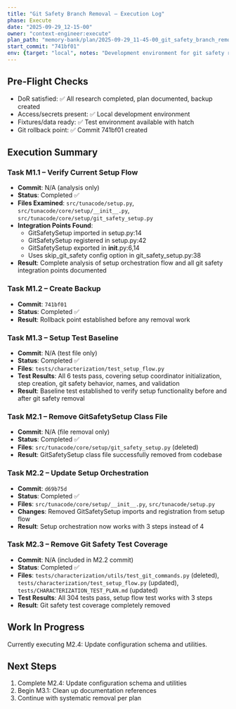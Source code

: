 ```yaml
---
title: "Git Safety Branch Removal – Execution Log"
phase: Execute
date: "2025-09-29_12-15-00"
owner: "context-engineer:execute"
plan_path: "memory-bank/plan/2025-09-29_11-45-00_git_safety_branch_removal_plan.md"
start_commit: "741bf01"
env: {target: "local", notes: "Development environment for git safety removal"}
---
```


## Pre-Flight Checks
- DoR satisfied: ✅ All research completed, plan documented, backup created
- Access/secrets present: ✅ Local development environment
- Fixtures/data ready: ✅ Test environment available with hatch
- Git rollback point: ✅ Commit 741bf01 created

## Execution Summary

### Task M1.1 – Verify Current Setup Flow
- **Commit**: N/A (analysis only)
- **Status**: Completed ✅
- **Files Examined**: `src/tunacode/setup.py`, `src/tunacode/core/setup/__init__.py`, `src/tunacode/core/setup/git_safety_setup.py`
- **Integration Points Found**:
  - GitSafetySetup imported in setup.py:14
  - GitSafetySetup registered in setup.py:42
  - GitSafetySetup exported in __init__.py:6,14
  - Uses skip_git_safety config option in git_safety_setup.py:38
- **Result**: Complete analysis of setup orchestration flow and all git safety integration points documented

### Task M1.2 – Create Backup
- **Commit**: `741bf01`
- **Status**: Completed ✅
- **Result**: Rollback point established before any removal work

### Task M1.3 – Setup Test Baseline
- **Commit**: N/A (test file only)
- **Status**: Completed ✅
- **Files**: `tests/characterization/test_setup_flow.py`
- **Test Results**: All 6 tests pass, covering setup coordinator initialization, step creation, git safety behavior, names, and validation
- **Result**: Baseline test established to verify setup functionality before and after git safety removal

### Task M2.1 – Remove GitSafetySetup Class File
- **Commit**: N/A (file removal only)
- **Status**: Completed ✅
- **Files**: `src/tunacode/core/setup/git_safety_setup.py` (deleted)
- **Result**: GitSafetySetup class file successfully removed from codebase

### Task M2.2 – Update Setup Orchestration
- **Commit**: `d69b75d`
- **Status**: Completed ✅
- **Files**: `src/tunacode/core/setup/__init__.py`, `src/tunacode/setup.py`
- **Changes**: Removed GitSafetySetup imports and registration from setup flow
- **Result**: Setup orchestration now works with 3 steps instead of 4

### Task M2.3 – Remove Git Safety Test Coverage
- **Commit**: N/A (included in M2.2 commit)
- **Status**: Completed ✅
- **Files**: `tests/characterization/utils/test_git_commands.py` (deleted), `tests/characterization/test_setup_flow.py` (updated), `tests/CHARACTERIZATION_TEST_PLAN.md` (updated)
- **Test Results**: All 304 tests pass, setup flow test works with 3 steps
- **Result**: Git safety test coverage completely removed

## Work In Progress
Currently executing M2.4: Update configuration schema and utilities.

## Next Steps
1. Complete M2.4: Update configuration schema and utilities
2. Begin M3.1: Clean up documentation references
3. Continue with systematic removal per plan